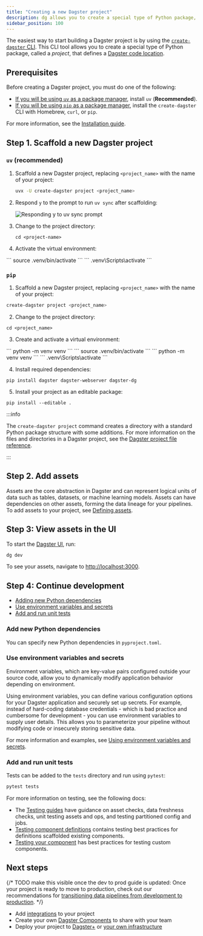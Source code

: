 ```yaml
---
title: "Creating a new Dagster project"
description: dg allows you to create a special type of Python package, called a project, that defines a Dagster code location.
sidebar_position: 100
---
```


The easiest way to start building a Dagster project is by using the [`create-dagster` CLI](/api/dg/create-dagster). This CLI tool allows you to create a special type of Python package, called a _project_, that defines a [Dagster code location](/deployment/code-locations/managing-code-locations-with-definitions).

## Prerequisites

Before creating a Dagster project, you must do one of the following:

* [If you will be using `uv` as a package manager](#uv-recommended), install `uv` (**Recommended**).
* [If you will be using `pip` as a package manager](#pip), install the `create-dagster` CLI with Homebrew, `curl`, or `pip`.

For more information, see the [Installation guide](/getting-started/installation).

## Step 1. Scaffold a new Dagster project

### `uv` (recommended)

1. Scaffold a new Dagster project, replacing `<project_name>` with the name of your project:

   ```bash
   uvx -U create-dagster project <project_name>
   ```

2. Respond `y` to the prompt to run `uv sync` after scaffolding:

   ![Responding y to uv sync prompt](/images/getting-started/quickstart/uv_sync_yes.png)

3. Change to the project directory:

   ```
   cd <project-name>
   ```

4. Activate the virtual environment:

<Tabs>
  <TabItem value="macos" label="MacOS/Unix">
    ```
    source .venv/bin/activate
    ```
  </TabItem>
  <TabItem value="windows" label="Windows">
  ```
  .venv\Scripts\activate
  ```
  </TabItem>
</Tabs>


### `pip`

1. Scaffold a new Dagster project, replacing `<project_name>` with the name of your project:

  ```bash
  create-dagster project <project_name>
   ```

2. Change to the project directory:

  ```
  cd <project_name>
  ```

3. Create and activate a virtual environment:

<Tabs>
  <TabItem value="macos" label="MacOS/Unix">
    ```
    python -m venv venv
    ```
    ```
    source .venv/bin/activate
    ```
  </TabItem>
  <TabItem value="windows" label="Windows">
    ```
    python -m venv venv
    ```
    ```
    .venv\Scripts\activate
    ```
  </TabItem>
</Tabs>

4. Install required dependencies:

  ```
  pip install dagster dagster-webserver dagster-dg
  ```

5. Install your project as an editable package:

  ```
  pip install --editable .
  ```

:::info

The `create-dagster project` command creates a directory with a standard Python package structure with some additions. For more information on the files and directories in a Dagster project, see the [Dagster project file reference](/guides/build/projects/dagster-project-file-reference).

:::

## Step 2. Add assets

Assets are the core abstraction in Dagster and can represent logical units of data such as tables, datasets, or machine learning models. Assets can have dependencies on other assets, forming the data lineage for your pipelines. To add assets to your project, see [Defining assets](/guides/build/assets/defining-assets).

## Step 3: View assets in the UI

To start the [Dagster UI](/guides/operate/webserver), run:

```bash
dg dev
```

To see your assets, navigate to [http://localhost:3000](http://localhost:3000).

## Step 4: Continue development

- [Adding new Python dependencies](#add-new-python-dependencies)
- [Use environment variables and secrets](#use-environment-variables-and-secrets)
- [Add and run unit tests](#add-and-run-unit-tests)

### Add new Python dependencies

You can specify new Python dependencies in `pyproject.toml`.

### Use environment variables and secrets

Environment variables, which are key-value pairs configured outside your source code, allow you to dynamically modify application behavior depending on environment.

Using environment variables, you can define various configuration options for your Dagster application and securely set up secrets. For example, instead of hard-coding database credentials - which is bad practice and cumbersome for development - you can use environment variables to supply user details. This allows you to parameterize your pipeline without modifying code or insecurely storing sensitive data.

For more information and examples, see [Using environment variables and secrets](/guides/operate/configuration/using-environment-variables-and-secrets).

### Add and run unit tests

Tests can be added to the `tests` directory and run using `pytest`:

```bash
pytest tests
```

For more information on testing, see the following docs:
* The [Testing guides](/guides/test) have guidance on asset checks, data freshness checks, unit testing assets and ops, and testing partitioned config and jobs.
* [Testing component definitions](/guides/build/components/building-pipelines-with-components/testing-component-definitions) contains testing best practices for definitions scaffolded existing components.
* [Testing your component](/guides/build/components/creating-new-components/testing-your-component) has best practices for testing custom components.

## Next steps

{/* TODO make this visible once the dev to prod guide is updated: Once your project is ready to move to production, check out our recommendations for [transitioning data pipelines from development to production](/guides/operate/dev-to-prod). */}

* Add [integrations](/integrations/libraries) to your project
* Create your own [Dagster Components](/guides/build/components/creating-new-components) to share with your team
* Deploy your project to [Dagster+](/deployment/dagster-plus) or [your own infrastructure](/deployment/oss)
